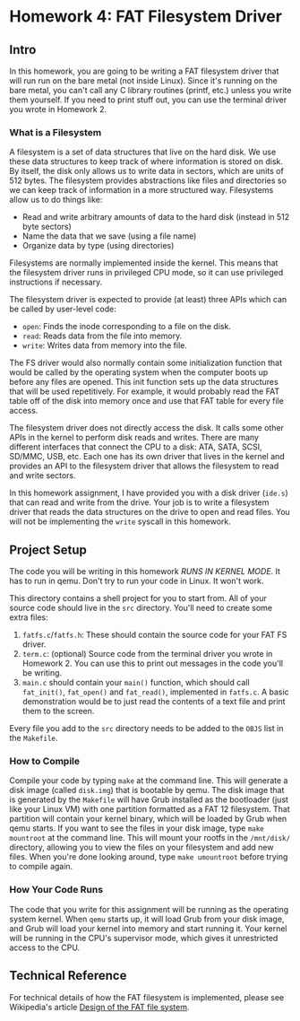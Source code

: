 

# Homework 4: FAT Filesystem Driver

## Intro

In this homework, you are going to be writing a FAT filesystem driver that will
run run on the bare metal (not inside Linux). Since it's running on the bare
metal, you can't call any C library routines (printf, etc.) unless you write
them yourself. If you need to print stuff out, you can use the terminal driver
you wrote in Homework 2.

### What is a Filesystem

A filesystem is a set of data structures that live on the hard disk. We use
these data structures to keep track of where information is stored on disk. By
itself, the disk only allows us to write data in sectors, which are units of 512
bytes. The filesystem provides abstractions like files and directories so we can
keep track of information in a more structured way. Filesystems allow us to do
things like:

* Read and write arbitrary amounts of data to the hard disk (instead in 512 byte
  sectors)
* Name the data that we save (using a file name)
* Organize data by type (using directories)

Filesystems are normally implemented inside the kernel. This means that the
filesystem driver runs in privileged CPU mode, so it can use privileged
instructions if necessary.

The filesystem driver is expected to provide (at least) three APIs which can be
called by user-level code:

* `open`: Finds the inode corresponding to a file on the disk.
* `read`: Reads data from the file into memory.
* `write`: Writes data from memory into the file.

The FS driver would also normally contain some initialization function that
would be called by the operating system when the computer boots up before any
files are opened. This init function sets up the data structures that will be
used repetitively. For example, it would probably read the FAT table off of the
disk into memory once and use that FAT table for every file access.

The filesystem driver does not directly access the disk. It calls some other
APIs in the kernel to perform disk reads and writes. There are many different
interfaces that connect the CPU to a disk: ATA, SATA, SCSI, SD/MMC, USB, etc.
Each one has its own driver that lives in the kernel and provides an API to the
filesystem driver that allows the filesystem to read and write sectors.

In this homework assignment, I have provided you with a disk driver (`ide.s`)
that can read and write from the drive. Your job is to write a filesystem driver
that reads the data structures on the drive to open and read files. You will not
be implementing the `write` syscall in this homework.

## Project Setup

The code you will be writing in this homework *RUNS IN KERNEL MODE*. It has to
run in qemu. Don't try to run your code in Linux. It won't work.

This directory contains a shell project for you to start from. All of your
source code should live in the `src` directory. You'll need to create some
extra files:


1. `fatfs.c`/`fatfs.h`: These should contain the source code for your FAT FS
   driver.
2. `term.c`: (optional) Source code from the terminal driver you wrote in
   Homework 2. You can use this to print out messages in the code you'll be
   writing. 
3. `main.c` should contain your `main()` function, which should call
   `fat_init()`, `fat_open()` and `fat_read()`, implemented in `fatfs.c`. A
   basic demonstration would be to just read the contents of a text file and
   print them to the screen.


Every file you add to the `src` directory needs to be added to the `OBJS` list
in the `Makefile`.


### How to Compile

Compile your code by typing `make` at the command line. This will generate a
disk image (called `disk.img`) that is bootable by qemu. The disk image that is
generated by the `Makefile` will have Grub installed as the bootloader (just
like your Linux VM) with one partition formatted as a FAT 12 filesystem. That
partition will contain your kernel binary, which will be loaded by Grub when
qemu starts. If you want to see the files in your disk image, type `make
mountroot` at the command line. This will mount your rootfs in the `/mnt/disk/`
directory, allowing you to view the files on your filesystem and add new files.
When you're done looking around, type `make umountroot` before trying to compile
again.

### How Your Code Runs

The code that you write for this assignment will be running as the operating
system kernel. When `qemu` starts up, it will load Grub from your disk image,
and Grub will load your kernel into memory and start running it. Your kernel
will be running in the CPU's supervisor mode, which gives it unrestricted access
to the CPU.


## Technical Reference

For technical details of how the FAT filesystem is implemented, please see
Wikipedia's article [Design of the FAT file system](https://en.wikipedia.org/wiki/Design_of_the_FAT_file_system).






